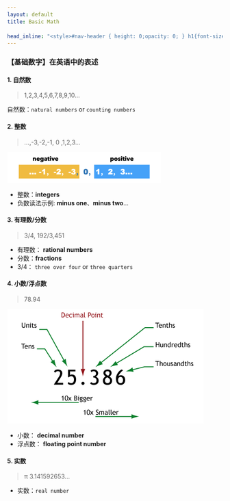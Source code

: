 ```yaml
---
layout: default
title: Basic Math

head_inline: "<style>#nav-header { height: 0;opacity: 0; } h1{font-size:18px;} h4{font-size:16px;}</style>"
---
```


### 【基础数字】在英语中的表述

#### 1. 自然数
> 1,2,3,4,5,6,7,8,9,10...

自然数：`natural numbers` or `counting numbers`

#### 2. 整数
> ...,-3,-2,-1, 0 ,1,2,3...

![整数示例](imgs/num.png)

- 整数：**integers**
- 负数读法示例: **minus one**、**minus two**...

#### 3. 有理数/分数
> 3/4, 192/3,451

- 有理数： **rational numbers**
- 分数：**fractions**
- 3/4： `three over four` or `three quarters`

#### 4. 小数/浮点数
> 78.94

![整数示例](imgs/ref_decimals.gif)

- 小数： **decimal number**
- 浮点数： **floating point number**

#### 5. 实数
> π 3.141592653...

- 实数：`real number`
